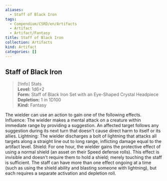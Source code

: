 ```yaml
---
aliases:
  - Staff of Black Iron
tags:
  - Compendium/CSRD/en/Artifacts
  - Artifact
  - Artifact/Fantasy
title: Staff of Black Iron
collection: Artifacts
kind: Artifact
categories: []
---
```

## Staff of Black Iron  
>[!info] Stats  
> **Level:** 1d6+2  
> **Form:** Staff of Black Iron Set with an Eye-Shaped Crystal Headpiece  
> **Depletion:** 1 in 1D100  
> **Kind:** Fantasy
  
The wielder can use an action to gain one of the following effects. Influence: The wielder makes a mental attack on a creature within immediate range by providing a suggestion. An affected target follows any suggestion during its next turn that doesn't cause direct harm to itself or its allies. Lightning: The wielder discharges a bolt of lightning that attacks all targets along a straight line out to long range, inflicting damage equal to the artifact level. Shield: For one hour, the wielder gains the protective effect of using a normal shield (an asset on their Speed defense rolls). This effect is invisible and doesn't require them to hold a shield; merely touching the staff is sufficient. The staff can have more than one effect ongoing at a time (such as using the shield ability and blasting someone with lightning), but each requires a separate activation and depletion roll.